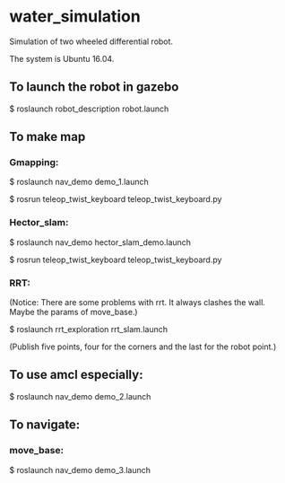 # water_simulation
Simulation of two wheeled differential robot.

The system is Ubuntu 16.04.

## To launch the robot in gazebo
$ roslaunch robot_description robot.launch

## To make map
### Gmapping: 
$ roslaunch nav_demo demo_1.launch

$ rosrun teleop_twist_keyboard teleop_twist_keyboard.py

### Hector_slam:
$ roslaunch nav_demo hector_slam_demo.launch

$ rosrun teleop_twist_keyboard teleop_twist_keyboard.py

### RRT:
(Notice: There are some problems with rrt. It always clashes the wall. Maybe the params of move_base.)

$ roslaunch rrt_exploration rrt_slam.launch

(Publish five points, four for the corners and the last for the robot point.)

## To use amcl especially:
$ roslaunch nav_demo demo_2.launch

## To navigate:
### move_base:
$ roslaunch nav_demo demo_3.launch
